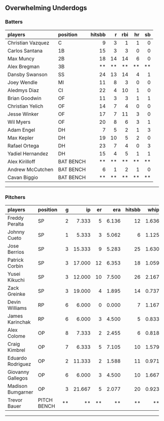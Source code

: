 ## Overwhelming Underdogs

### Batters

 
|players           |position  | hitsbb|  r| rbi| hr| sb| 
|:-----------------|:---------|------:|--:|---:|--:|--:| 
|Christian Vazquez |C         |      9|  3|   1|  1|  0| 
|Carlos Santana    |1B        |     15|  3|   3|  0|  0| 
|Max Muncy         |2B        |     18| 14|  14|  6|  0| 
|Alex Bregman      |3B        |     **| **|  **| **| **| 
|Dansby Swanson    |SS        |     24| 13|  14|  4|  1| 
|Joey Wendle       |MI        |     11|  8|   3|  0|  0| 
|Aledmys Diaz      |CI        |     22|  4|  10|  1|  0| 
|Brian Goodwin     |OF        |     11|  3|   3|  1|  1| 
|Christian Yelich  |OF        |     14|  7|   4|  0|  0| 
|Jesse Winker      |OF        |     17|  7|  11|  3|  0| 
|Wil Myers         |OF        |     20|  8|   6|  3|  1| 
|Adam Engel        |DH        |      7|  5|   2|  1|  3| 
|Max Kepler        |DH        |     19| 10|   5|  2|  0| 
|Rafael Ortega     |DH        |     23|  7|   4|  0|  3| 
|Yadiel Hernandez  |DH        |     15|  4|   5|  1|  1| 
|Alex Kirilloff    |BAT BENCH |     **| **|  **| **| **| 
|Andrew McCutchen  |BAT BENCH |      6|  1|   2|  1|  0| 
|Cavan Biggio      |BAT BENCH |     **| **|  **| **| **| 


* * *

### Pitchers

 
|players           |position    |  g|     ip| er|   era| hitsbb|  whip| so|  w| sv| 
|:-----------------|:-----------|--:|------:|--:|-----:|------:|-----:|--:|--:|--:| 
|Freddy Peralta    |SP          |  2|  7.333|  5| 6.136|     12| 1.636| 10|  1|  0| 
|Johnny Cueto      |SP          |  1|  5.333|  3| 5.062|      6| 1.125|  3|  0|  0| 
|Jose Berrios      |SP          |  3| 15.333|  9| 5.283|     25| 1.630| 12|  0|  0| 
|Patrick Corbin    |SP          |  3| 17.000| 12| 6.353|     18| 1.059| 17|  1|  0| 
|Yusei Kikuchi     |SP          |  3| 12.000| 10| 7.500|     26| 2.167| 13|  0|  0| 
|Zack Greinke      |SP          |  3| 19.000|  4| 1.895|     14| 0.737| 10|  1|  0| 
|Devin Williams    |RP          |  6|  6.000|  0| 0.000|      7| 1.167|  8|  0|  2| 
|James Karinchak   |RP          |  6|  6.000|  3| 4.500|      5| 0.833|  4|  0|  0| 
|Alex Colome       |OP          |  8|  7.333|  2| 2.455|      6| 0.818|  1|  1|  4| 
|Craig Kimbrel     |OP          |  7|  6.333|  5| 7.105|     10| 1.579| 10|  0|  0| 
|Eduardo Rodriguez |OP          |  2| 11.333|  2| 1.588|     11| 0.971| 14|  1|  0| 
|Giovanny Gallegos |OP          |  6|  6.000|  3| 4.500|     10| 1.667|  7|  0|  1| 
|Madison Bumgarner |OP          |  3| 21.667|  5| 2.077|     20| 0.923| 16|  1|  0| 
|Trevor Bauer      |PITCH BENCH | **|     **| **|    **|     **|    **| **| **| **| 


* * *


